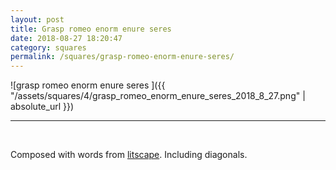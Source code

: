 ```yaml
---
layout: post
title: Grasp romeo enorm enure seres
date: 2018-08-27 18:20:47
category: squares
permalink: /squares/grasp-romeo-enorm-enure-seres/ 
---
```


![grasp romeo enorm enure seres ]({{ "/assets/squares/4/grasp_romeo_enorm_enure_seres_2018_8_27.png" | absolute_url }})
&nbsp;


---

&nbsp;

Composed with words from [litscape](https://www.litscape.com/). Including diagonals. 
